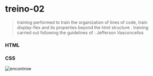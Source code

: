 # treino-02
> training performed to train the organization of lines of code, train display-flex and its properties beyond the html structure .
> training carried out following the guidelines of : Jefferson Vasconcellos

### HTML
### CSS

 ![encontrow](https://user-images.githubusercontent.com/90284411/156901908-e1d76730-cac2-4420-b49a-c32b3f7b7c24.png)
